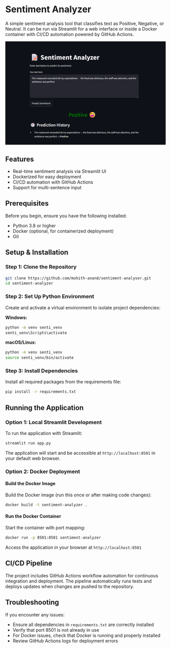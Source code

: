 # Sentiment Analyzer

A simple sentiment analysis tool that classifies text as Positive, Negative, or Neutral. It can be run via Streamlit for a web interface or inside a Docker container with CI/CD automation powered by GitHub Actions.

![image alt](https://github.com/mohith-anand/sentiment-analyser/blob/9b1df49c181adda1001c06bc1233845894cad7d5/Screenshot%202025-10-15%20032630.png)
## Features

- Real-time sentiment analysis via Streamlit UI
- Dockerized for easy deployment
- CI/CD automation with GitHub Actions
- Support for multi-sentence input

## Prerequisites

Before you begin, ensure you have the following installed:
- Python 3.8 or higher
- Docker (optional, for containerized deployment)
- Git

## Setup & Installation

### Step 1: Clone the Repository

```bash
git clone https://github.com/mohith-anand/sentiment-analyser.git
cd sentiment-analyzer
```

### Step 2: Set Up Python Environment

Create and activate a virtual environment to isolate project dependencies:

**Windows:**
```bash
python -m venv senti_venv
senti_venv\Scripts\activate
```

**macOS/Linux:**
```bash
python -m venv senti_venv
source senti_venv/bin/activate
```

### Step 3: Install Dependencies

Install all required packages from the requirements file:

```bash
pip install -r requirements.txt
```

## Running the Application

### Option 1: Local Streamlit Development

To run the application with Streamlit:

```bash
streamlit run app.py
```

The application will start and be accessible at `http://localhost:8501` in your default web browser.

### Option 2: Docker Deployment

#### Build the Docker Image

Build the Docker image (run this once or after making code changes):

```bash
docker build -t sentiment-analyzer .
```

#### Run the Docker Container

Start the container with port mapping:

```bash
docker run -p 8501:8501 sentiment-analyzer
```

Access the application in your browser at `http://localhost:8501`

## CI/CD Pipeline

The project includes GitHub Actions workflow automation for continuous integration and deployment. The pipeline automatically runs tests and deploys updates when changes are pushed to the repository.

## Troubleshooting

If you encounter any issues:
- Ensure all dependencies in `requirements.txt` are correctly installed
- Verify that port 8501 is not already in use
- For Docker issues, check that Docker is running and properly installed
- Review GitHub Actions logs for deployment errors

